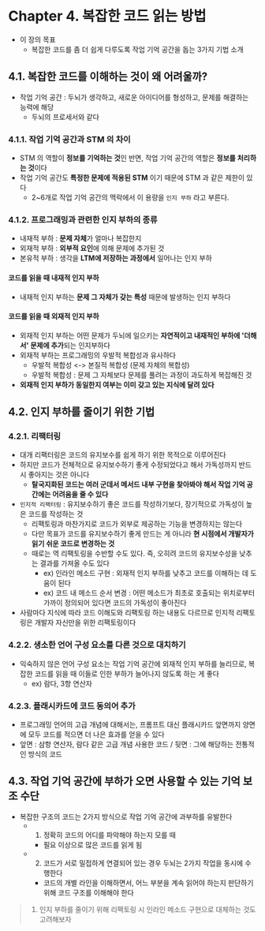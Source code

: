 # Chapter 4. 복잡한 코드 읽는 방법
- 이 장의 목표
  - 복잡한 코드를 좀 더 쉽게 다루도록 작업 기억 공간을 돕는 3가지 기법 소개

## 4.1. 복잡한 코드를 이해하는 것이 왜 어려울까?
- 작업 기억 공간 : 두뇌가 생각하고, 새로운 아이디어를 형성하고, 문제를 해결하는 능력에 해당
  - 두뇌의 프로세서와 같다

### 4.1.1. 작업 기억 공간과 STM 의 차이
- STM 의 역할이 **정보를 기억하는 것**인 반면, 작업 기억 공간의 역할은 **정보를 처리하는 것**이다
- 작업 기억 공간도 **특정한 문제에 적용된 STM** 이기 때문에 STM 과 같은 제한이 있다
  - 2~6개로 작업 기억 공간의 맥락에서 이 용량을 `인지 부하` 라고 부른다.

### 4.1.2. 프로그래밍과 관련한 인지 부하의 종류
- 내재적 부하 : **문제 자체**가 얼마나 복잡한지
- 외재적 부하 : **외부적 요인**에 의해 문제에 추가된 것
- 본유적 부하 : 생각을 **LTM에 저장하는 과정에서** 일어나는 인지 부하

#### 코드를 읽을 때 내재적 인지 부하
- 내재적 인지 부하는 **문제 그 자체가 갖는 특성** 때문에 발생하는 인지 부하다

#### 코드를 읽을 때 외재적 인지 부하
- 외재적 인지 부하는 어떤 문제가 두뇌에 일으키는 **자연적이고 내재적인 부하에 '더해서' 문제에 추가**되는 인지부하다
- 외재적 부하는 프로그래밍의 우발적 복합성과 유사하다
  - 우발적 복합성 <-> 본질적 복합성 (문제 자체의 복합성)
  - 우발적 복합성 : 문제 그 자체보다 문제를 풀려는 과정이 과도하게 복잡해진 것
- **외재적 인지 부하가 동일한지 여부는 이미 갖고 있는 지식에 달려 있다**

## 4.2. 인지 부하를 줄이기 위한 기법
### 4.2.1. 리팩터링
- 대개 리팩터링은 코드의 유지보수를 쉽게 하기 위한 목적으로 이루어진다 
- 하지만 코드가 전체적으로 유지보수하기 좋게 수정되었다고 해서 가독성까지 반드시 좋아지는 것은 아니다
  - **탈국지화된 코드는 여러 군데서 메서드 내부 구현을 찾아봐야 해서 작업 기억 공간에는 어려움을 줄 수 있다**
- `인지적 리팩터링` : 유지보수하기 좋은 코드를 작성하기보다, 장기적으로 가독성이 높은 코드를 작성하는 것
  - 리팩토링과 마찬가지로 코드가 외부로 제공하는 기능을 변경하지는 않는다
  - 다만 목표가 코드를 유지보수하기 좋게 만드는 게 아니라 **현 시점에서 개발자가 읽기 쉬운 코드로 변경하는 것**
  - 때로는 역 리팩토링을 수반할 수도 있다. 즉, 오히려 코드의 유지보수성을 낮추는 결과를 가져올 수도 있다
    - ex) 인라인 메소드 구현 : 외재적 인지 부하를 낮추고 코드를 이해하는 데 도움이 된다
    - ex) 코드 내 메소드 순서 변경 : 어떤 메소드가 최초로 호출되는 위치로부터 가까이 정의되어 있다면 코드의 가독성이 좋아진다
- 사람마다 지식에 따라 코드 이해도와 리팩토링 하는 내용도 다르므로 인지적 리팩토링은 개발자 자신만을 위한 리팩토링이다

### 4.2.2. 생소한 언어 구성 요소를 다른 것으로 대치하기
- 익숙하지 않은 언어 구성 요소는 작업 기억 공간에 외재적 인지 부하를 늘리므로, 복잡한 코드를 읽을 때 이들로 인한 부하가 늘어나지 않도록 하는 게 좋다
  - ex) 람다, 3항 연산자

### 4.2.3. 플래시카드에 코드 동의어 추가
- 프로그래밍 언어의 고급 개념에 대해서는, 프롬프트 대신 플래시카드 앞면까지 양면에 모두 코드를 적으면 더 나은 효과를 얻을 수 있다
- 앞면 : 삼항 연산자, 람다 같은 고급 개념 사용한 코드 / 뒷면 : 그에 해당하는 전통적인 방식의 코드

## 4.3. 작업 기억 공간에 부하가 오면 사용할 수 있는 기억 보조 수단
- 복잡한 구조의 코드는 2가지 방식으로 작업 기억 공간에 과부하를 유발한다
  - 1. 정확히 코드의 어디를 파악해야 하는지 모를 때
    - 필요 이상으로 많은 코드를 읽게 됨
  - 2. 코드가 서로 밀접하게 연결되어 있는 경우 두뇌는 2가지 작업을 동시에 수행한다
    - 코드의 개별 라인을 이해하면서, 어느 부분을 계속 읽어야 하는지 판단하기 위해 코드 구조를 이해해야 한다

> 1. 인지 부하를 줄이기 위해 리팩토링 시 인라인 메소드 구현으로 대체하는 것도 고려해보자
>
> 